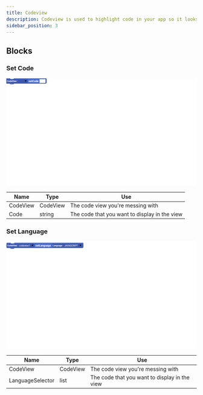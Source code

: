 ```yaml
---
title: Codeview
description: Codeview is used to highlight code in your app so it looks cool.
sidebar_position: 3
---
```


## Blocks
### Set Code
![setCode](img/codeview_setcode.png)

  | Name | Type | Use |
  | ---- | ---- | --- |
  | CodeView | CodeView | The code view you're messing with |
  | Code | string | The code that you want to display in the view |
  
  ### Set Language
![setLang](img/codeview_setlang.png)

  | Name | Type | Use |
  | ---- | ---- | --- |
  | CodeView | CodeView | The code view you're messing with |
  | LanguageSelector | list | The code that you want to display in the view |
  